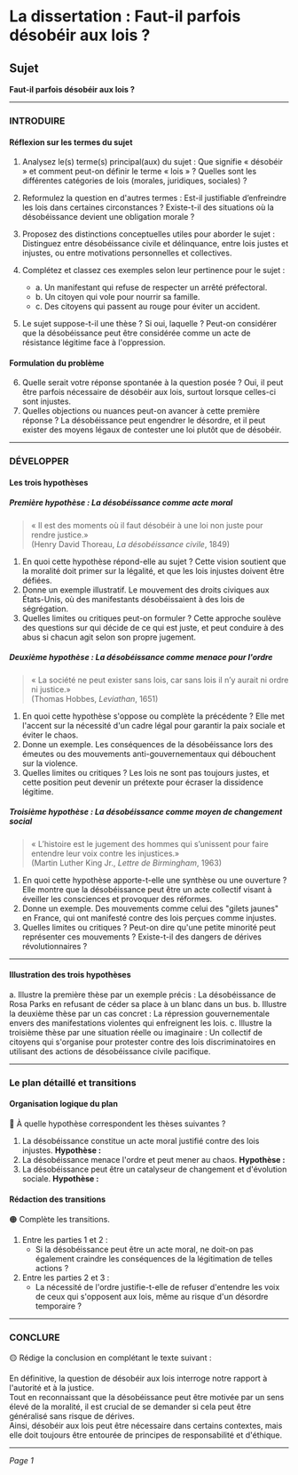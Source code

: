# La dissertation : Faut-il parfois désobéir aux lois ?

## Sujet
**Faut-il parfois désobéir aux lois ?**

---

### INTRODUIRE

#### Réflexion sur les termes du sujet

1. Analysez le(s) terme(s) principal(aux) du sujet : Que signifie « désobéir » et comment peut-on définir le terme « lois » ? Quelles sont les différentes catégories de lois (morales, juridiques, sociales) ?
2. Reformulez la question en d'autres termes : Est-il justifiable d’enfreindre les lois dans certaines circonstances ? Existe-t-il des situations où la désobéissance devient une obligation morale ?
3. Proposez des distinctions conceptuelles utiles pour aborder le sujet : Distinguez entre désobéissance civile et délinquance, entre lois justes et injustes, ou entre motivations personnelles et collectives.
4. Complétez et classez ces exemples selon leur pertinence pour le sujet :
   - a. Un manifestant qui refuse de respecter un arrêté préfectoral.
   - b. Un citoyen qui vole pour nourrir sa famille.
   - c. Des citoyens qui passent au rouge pour éviter un accident.
   
5. Le sujet suppose-t-il une thèse ? Si oui, laquelle ? Peut-on considérer que la désobéissance peut être considérée comme un acte de résistance légitime face à l'oppression.

#### Formulation du problème

6. Quelle serait votre réponse spontanée à la question posée ? Oui, il peut être parfois nécessaire de désobéir aux lois, surtout lorsque celles-ci sont injustes.
7. Quelles objections ou nuances peut-on avancer à cette première réponse ? La désobéissance peut engendrer le désordre, et il peut exister des moyens légaux de contester une loi plutôt que de désobéir.

---

### DÉVELOPPER

#### Les trois hypothèses

##### Première hypothèse : La désobéissance comme acte moral

> « Il est des moments où il faut désobéir à une loi non juste pour rendre justice.»  
> (Henry David Thoreau, *La désobéissance civile*, 1849)

1. En quoi cette hypothèse répond-elle au sujet ? Cette vision soutient que la moralité doit primer sur la légalité, et que les lois injustes doivent être défiées.
2. Donne un exemple illustratif. Le mouvement des droits civiques aux États-Unis, où des manifestants désobéissaient à des lois de ségrégation.
3. Quelles limites ou critiques peut-on formuler ? Cette approche soulève des questions sur qui décide de ce qui est juste, et peut conduire à des abus si chacun agit selon son propre jugement.

##### Deuxième hypothèse : La désobéissance comme menace pour l'ordre

> « La société ne peut exister sans lois, car sans lois il n’y aurait ni ordre ni justice.»  
> (Thomas Hobbes, *Leviathan*, 1651)

1. En quoi cette hypothèse s'oppose ou complète la précédente ? Elle met l'accent sur la nécessité d'un cadre légal pour garantir la paix sociale et éviter le chaos.
2. Donne un exemple. Les conséquences de la désobéissance lors des émeutes ou des mouvements anti-gouvernementaux qui débouchent sur la violence.
3. Quelles limites ou critiques ? Les lois ne sont pas toujours justes, et cette position peut devenir un prétexte pour écraser la dissidence légitime.

##### Troisième hypothèse : La désobéissance comme moyen de changement social

> « L’histoire est le jugement des hommes qui s’unissent pour faire entendre leur voix contre les injustices.»  
> (Martin Luther King Jr., *Lettre de Birmingham*, 1963)

1. En quoi cette hypothèse apporte-t-elle une synthèse ou une ouverture ? Elle montre que la désobéissance peut être un acte collectif visant à éveiller les consciences et provoquer des réformes.
2. Donne un exemple. Des mouvements comme celui des "gilets jaunes" en France, qui ont manifesté contre des lois perçues comme injustes.
3. Quelles limites ou critiques ? Peut-on dire qu'une petite minorité peut représenter ces mouvements ? Existe-t-il des dangers de dérives révolutionnaires ?

---

#### Illustration des trois hypothèses

a. Illustre la première thèse par un exemple précis : La désobéissance de Rosa Parks en refusant de céder sa place à un blanc dans un bus.
b. Illustre la deuxième thèse par un cas concret : La répression gouvernementale envers des manifestations violentes qui enfreignent les lois.
c. Illustre la troisième thèse par une situation réelle ou imaginaire : Un collectif de citoyens qui s'organise pour protester contre des lois discriminatoires en utilisant des actions de désobéissance civile pacifique.

---

### Le plan détaillé et transitions

#### Organisation logique du plan

🔴 À quelle hypothèse correspondent les thèses suivantes ?

1. La désobéissance constitue un acte moral justifié contre des lois injustes.  **Hypothèse :**
2. La désobéissance menace l'ordre et peut mener au chaos.  **Hypothèse :**
3. La désobéissance peut être un catalyseur de changement et d'évolution sociale.  **Hypothèse :**

#### Rédaction des transitions

🟠 Complète les transitions.

1. Entre les parties 1 et 2 :  
   - Si la désobéissance peut être un acte moral, ne doit-on pas également craindre les conséquences de la légitimation de telles actions ?
2. Entre les parties 2 et 3 :  
   - La nécessité de l'ordre justifie-t-elle de refuser d'entendre les voix de ceux qui s'opposent aux lois, même au risque d'un désordre temporaire ?

---

### CONCLURE

🟡 Rédige la conclusion en complétant le texte suivant :

En définitive, la question de désobéir aux lois interroge notre rapport à l'autorité et à la justice.  
Tout en reconnaissant que la désobéissance peut être motivée par un sens élevé de la moralité, il est crucial de se demander si cela peut être généralisé sans risque de dérives.  
Ainsi, désobéir aux lois peut être nécessaire dans certains contextes, mais elle doit toujours être entourée de principes de responsabilité et d'éthique. 

--- 

*Page 1*